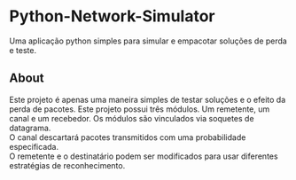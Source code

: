 # Python-Network-Simulator
 Uma aplicação python simples para simular e empacotar soluções de perda e teste.

 ## About
 Este projeto é apenas uma maneira simples de testar soluções e o efeito da perda de pacotes.
 Este projeto possui três módulos.
  Um remetente, um canal e um recebedor. 
 Os módulos são vinculados via soquetes de datagrama.  
O canal descartará pacotes transmitidos com uma probabilidade especificada.  
O remetente e o destinatário podem ser modificados para usar diferentes estratégias de reconhecimento.
